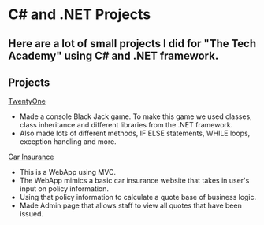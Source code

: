 # C# and .NET Projects
Here are a lot of small projects I did for "The Tech Academy" using C# and .NET framework.
---
## Projects
[TwentyOne](https://github.com/Neomonkey1/Basic-C--projects/tree/main/TwentyOne)

- Made a console Black Jack game. To make this game we used classes, class inheritance and different libraries from the .NET framework.
- Also made lots of different methods, IF ELSE statements, WHILE loops, exception handling and more. 

[Car Insurance](https://github.com/Neomonkey1/Basic-C--projects/tree/main/CarInsurance)
- This is a WebApp using MVC.
- The WebApp mimics a basic car insurance website that takes in user's input on policy information.
- Using that policy information to calculate a quote base of business logic.
- Made Admin page that allows staff to view all quotes that have been issued.
